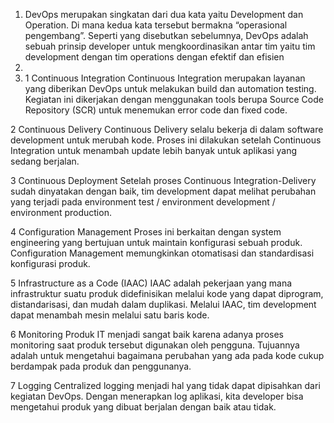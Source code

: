 1. DevOps merupakan singkatan dari dua kata yaitu Development dan Operation. Di mana kedua kata tersebut bermakna “operasional pengembang”. Seperti yang disebutkan sebelumnya, DevOps adalah sebuah prinsip developer untuk mengkoordinasikan antar tim yaitu tim development dengan tim operations dengan efektif dan efisien
2. 
3. 1 Continuous Integration
Continuous Integration merupakan layanan yang diberikan DevOps untuk melakukan build dan automation testing. Kegiatan ini dikerjakan dengan menggunakan tools berupa Source Code Repository (SCR) untuk menemukan error code dan fixed code.

2 Continuous Delivery
Continuous Delivery selalu bekerja di dalam software development untuk merubah kode. Proses ini dilakukan setelah Continuous Integration untuk menambah update lebih banyak untuk aplikasi yang sedang berjalan.

3 Continuous Deployment
Setelah proses Continuous Integration-Delivery sudah dinyatakan dengan baik, tim development dapat melihat perubahan yang terjadi pada environment test / environment development / environment production.

4 Configuration Management
Proses ini berkaitan dengan system engineering yang bertujuan untuk maintain konfigurasi sebuah produk. Configuration Management memungkinkan otomatisasi dan standardisasi konfigurasi produk.

5 Infrastructure as a Code (IAAC)
IAAC adalah pekerjaan yang mana infrastruktur suatu produk didefinisikan melalui kode yang dapat diprogram, distandarisasi, dan mudah dalam duplikasi. Melalui IAAC, tim development dapat menambah mesin melalui satu baris kode.

6 Monitoring
Produk IT menjadi sangat baik karena adanya proses monitoring saat produk tersebut digunakan oleh pengguna. Tujuannya adalah untuk mengetahui bagaimana perubahan yang ada pada kode cukup berdampak pada produk dan penggunanya.

7 Logging
Centralized logging menjadi hal yang tidak dapat dipisahkan dari kegiatan DevOps. Dengan menerapkan log aplikasi, kita developer bisa mengetahui produk yang dibuat berjalan dengan baik atau tidak.
